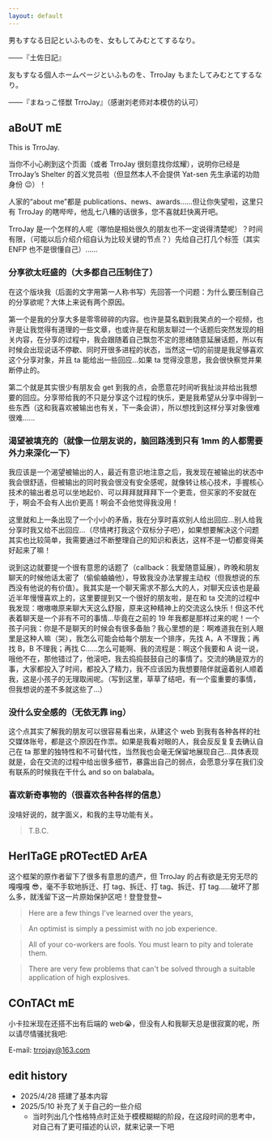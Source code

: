 ```yaml
---
layout: default
---
```


男もすなる日記といふものを、女もしてみむとてするなり。

——『土佐日記』

友もすなる個人ホームページといふものを、TrroJay もまたしてみむとてするなり。

——『まねっこ怪獣 TrroJay』（感谢刘老师对本模仿的认可）

## aBoUT mE

This is TrroJay.

当你不小心刷到这个页面（或者 TrroJay 很刻意找你炫耀），说明你已经是 TrroJay’s Shelter 的首义党员啦（但显然本人不会提供 Yat-sen 先生承诺的功勋身份 😉）！

人家的“about me”都是 publications、news、awards……但让你失望啦，这里只有 TrroJay 的瞎哔哔，他乱七八糟的话很多，您不喜就赶快离开吧。

TrroJay 是一个怎样的人呢（哪怕是相处很久的朋友也不一定说得清楚呢）？时间有限，（可能以后介绍介绍自认为比较关键的节点？）先给自己打几个标签（其实 ENFP 也不是很懂自己）......

### 分享欲太旺盛的（大多都自己压制住了）

在这个版块我（后面的文字用第一人称书写）先回答一个问题：为什么要压制自己的分享欲呢？大体上来说有两个原因。

第一个是我的分享大多是零零碎碎的内容。也许是莫名戳到我笑点的一个视频，也许是让我觉得有道理的一些文章，也或许是在和朋友聊过一个话题后突然发现的相关内容，在分享的过程中，我会跟随着自己飘忽不定的思绪随意延展话题，所以有时候会出现说话不停歇、同时开很多进程的状态，当然这一切的前提是我足够喜欢这个分享对象，并且 ta 能给出一些回应...如果 ta 觉得没意思，我会很快察觉并果断停止的。

第二个就是其实很少有朋友会 get 到我的点，会愿意花时间听我扯淡并给出我想要的回应。分享带给我的不只是分享这个过程的快乐，更是我希望从分享中得到一些东西（这和我喜欢被输出也有关，下一条会讲），所以想找到这样分享对象很难很难......

### 渴望被填充的（就像一位朋友说的，脑回路浅到只有 1mm 的人都需要外力来深化一下）

我应该是一个渴望被输出的人，最近有意识地注意之后，我发现在被输出的状态中我会很舒适，但被输出的同时我会很没有安全感呢，就像转让核心技术，手握核心技术的输出者总可以坐地起价、可以拜拜就拜拜下一个更乖，但买家的不安就在于，啊会不会有人出价更高！啊会不会他觉得我没用！

这里就和上一条出现了一个小小的矛盾，我在分享时喜欢别人给出回应...别人给我分享时我又给不出回应...（尽情拷打我这个双标分子吧），如果想要解决这个问题其实也比较简单，我需要通过不断整理自己的知识和表达，这样不是一切都变得美好起来了嘛！

说到这边就要提一个很有意思的话题了（callback：我爱随意延展），昨晚和朋友聊天的时候他话太密了（偷偷蛐蛐他），导致我没办法掌握主动权（但我想说的东西没有他说的有价值）。我其实是一个聊天需求不那么大的人，对聊天应该也是最近半年慢慢喜欢上的，这里要提到又一个很好的朋友啦，是在和 ta 交流的过程中我发现：嗷嗷嗷原来聊大天这么舒服，原来这种精神上的交流这么快乐！但这不代表着聊天是一个非有不可的事情...毕竟在之前的 19 年我都是那样过来的呢！一个孩子问我：你是不是聊天的时候会有很多备胎？我心里想的是：啊难道我在别人眼里是这种人嘛（哭），我怎么可能会给每个朋友一个排序，先找 A，A 不理我；再找 B，B 不理我；再找 C......怎么可能啊、我的流程是：啊这个我要和 A 说一说，哦他不在，那他错过了，他滚吧，我去捣捣鼓鼓自己的事情了。交流的确是双方的事，大家都投入了时间，都投入了精力，我不应该因为我想要陪伴就逼着别人顺着我，这是小孩子的无理取闹呢。（写到这里，草草了结吧，有一个蛮重要的事情，但我想说的差不多就这些了...）

### 没什么安全感的（无依无靠 ing）

这个点其实了解我的朋友可以很容易看出来，从建这个 web 到我有各种各样的社交媒体账号，都是这个原因在作祟。如果是我看对眼的人，我会反反复复去确认自己在 ta 那里的独特性和不可替代性，当然我也会毫无保留地展现自己...具体表现就是，会在交流的过程中给出很多细节，暴露出自己的弱点，会愿意分享在我们没有联系的时候我在干什么 and so on balabala。

### 喜欢新奇事物的（很喜欢各种各样的信息）

没啥好说的，就字面义，和我的主导功能有关。

> T.B.C.

## HerITaGE pROTectED ArEA

这个框架的原作者留下了很多有意思的遗产，但 TrroJay 的占有欲是无穷无尽的嘎嘎嘎 😎，毫不手软地拆迁、打 tag、拆迁、打 tag、拆迁、打 tag……破坏了那么多，就浅留下这一片原始保护区吧！登登登登~

> Here are a few things I've learned over the years,

> An optimist is simply a pessimist with no job experience.

> All of your co-workers are fools. You must learn to pity and tolerate them.

> There are very few problems that can't be solved through a suitable application of high explosives.

## COnTACt mE

小卡拉米现在还搭不出有后端的 web😭，但没有人和我聊天总是很寂寞的呢，所以请尽情骚扰我吧:

E-mail: trrojay@163.com

## edit history

- 2025/4/28 搭建了基本内容
- 2025/5/10 补充了关于自己的一些介绍
  - 当时列出几个性格特点时正处于模模糊糊的阶段，在这段时间的思考中，对自己有了更可描述的认识，就来记录一下吧
